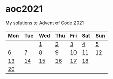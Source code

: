 # aoc2021
My solutions to Advent of Code 2021

| Mon                    | Tue                    | Wed                    | Thu                    | Fri                    | Sat                    | Sun                    |
|:-----------------------|:-----------------------|:-----------------------|:-----------------------|:-----------------------|:-----------------------|:-----------------------|
|                        |                        | [1](day01/day01.py)    | [2](day02/day02.py)    | [3](day03/day03.py)    | [4](day04/day04.py)    | [5](day05/day05.py)    |
| [6](day06/day06.py)    | [7](day07/day07.py)    | [8](day08/day08.py)    | [9](day09/day09.py)    | [10](day10/day10.py)   | [11](day11/day11.py)   | [12](day12/day12.py)   |
| [13](day13/day13.py)   | [14](day14/day14.py)   | [15](day15/day15.py)   | [16](day16/day16.py)   | [17](day17/day17.py)   | [18](day18/day18.py)   |                        |
| [20](day20/day20.py)   |                        |                        |                        |                        |                        |                        |

